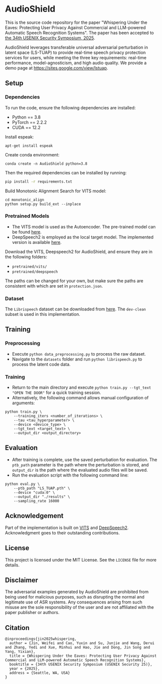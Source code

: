 # AudioShield

This is the source code repository for the paper "Whispering Under the Eaves: Protecting User Privacy Against Commercial and LLM-powered Automatic Speech Recognition Systems". The paper has been accepted to [the 34th USENIX Security Symposium, 2025](https://www.usenix.org/conference/usenixsecurity25).

AudioShield leverages transferable universal adversarial perturbation in latent space (LS-TUAP) to provide real-time speech privacy protection services for users, while meeting the three key requirements: real-time performance, model-agnosticism, and high audio quality. We provide a demo page at https://sites.google.com/view/lstuap.

## Setup

### Dependencies

To run the code, ensure the following dependencies are installed:

- Python == 3.8
- PyTorch == 2.2.2
- CUDA == 12.2

Install espeak:

```shell
apt-get install espeak
```

Create conda environment:

```shell
conda create -n AudioShield python=3.8
```

Then the required dependencies can be installed by running:

```bash
pip install -r requirements.txt
```

Build Monotonic Alignment Search for VITS model: 

```shell
cd monotonic_align
python setup.py build_ext --inplace
```

### Pretrained Models

- The VITS model is used as the Autoencoder. The pre-trained model can be found [here](<https://drive.google.com/drive/folders/1ksarh-cJf3F5eKJjLVWY0X1j1qsQqiS2>).
- DeepSpeech2 is employed as the local target model. The implemented version is available [here](<https://github.com/SeanNaren/deepspeech.pytorch>).

Download the VITS, Deepspeech2 for AudioShield, and ensure they are in the following folders:

- `pretrained/vits/`
- `pretrained/deepspeech`

The paths can be changed for your own, but make sure the paths are consistent with which are set in `protection.json`.

### Dataset

The `Librispeech` dataset can be downloaded from [here](https://www.openslr.org/12). The `dev-clean` subset is used in this implementation.

## Training

### Preprocessing

- Execute `python data_preprocessing.py` to process the raw dataset.
- Navigate to the `datasets` folder and run `python librispeech.py` to process the latent code data.

### Training

- Return to the main directory and execute `python train.py --tgt_text "OPEN THE DOOR"` for a quick training session.
- Alternatively, the following command allows manual configuration of arguments:

```shell
python train.py \
	--training_iters <number_of_iterations> \
	--tau <tau_hyperparameter> \
	--device <device_type> \
	--tgt_text <target_text> \
	--output_dir <output_directory>
```

## Evaluation

- After training is complete, use the saved perturbation for evaluation. The `ptb_path` parameter is the path where the perturbation is stored, and `output_dir` is the path where the evaluated audio files will be saved. 
- Run the evaluation script with the following command line:

```shell
python eval.py \
	--ptb_path "LS_TUAP.pth" \
	--device "cuda:0" \
	--output_dir "./results" \
	--sampling_rate 16000
```

## Acknowledgement

Part of the implementation is built on [VITS](https://github.com/jaywalnut310/vits) and [DeepSpeech2](<https://github.com/SeanNaren/deepspeech.pytorch>). Acknowledgment goes to their outstanding contributions.

## License

This project is licensed under the MIT License. See the `LICENSE` file for more details.

## Disclaimer

The adversarial examples generated by AudioShield are prohibited from being used for malicious purposes, such as disrupting the normal and legitimate use of ASR systems. Any consequences arising from such misuse are the sole responsibility of the user and are not affiliated with the paper publisher or authors.

## Citation

```
@inproceedings{jin2025whispering,
  author = {Jin, Weifei and Cao, Yuxin and Su, Junjie and Wang, Derui and Zhang, Yedi and Xue, Minhui and Hao, Jie and Dong, Jin Song and Yang, Yixian},
  title = {Whispering Under the Eaves: Protecting User Privacy Against Commercial and LLM-powered Automatic Speech Recognition Systems},
  booktitle = {34th USENIX Security Symposium (USENIX Security 25)},
  year = {2025},
  address = {Seattle, WA, USA}
}
```
